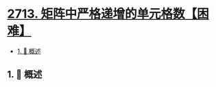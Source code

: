 # [2713. 矩阵中严格递增的单元格数【困难】](https://github.com/tnotesjs/TNotes.leetcode/tree/main/notes/2713.%20%E7%9F%A9%E9%98%B5%E4%B8%AD%E4%B8%A5%E6%A0%BC%E9%80%92%E5%A2%9E%E7%9A%84%E5%8D%95%E5%85%83%E6%A0%BC%E6%95%B0%E3%80%90%E5%9B%B0%E9%9A%BE%E3%80%91)

<!-- region:toc -->

- [1. 📝 概述](#1--概述)

<!-- endregion:toc -->

## 1. 📝 概述
